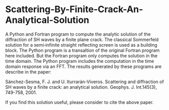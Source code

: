# Scattering-By-Finite-Crack-An-Analytical-Solution
A Python and Fortran program to compute the analytic solution of the diffraction of SH waves by a finite plane crack. The classical Sommerfeld solution for a semi‐infinite straight reflecting screen is used as a building block. The Python program is a transaltion of the
original Fortran program here included. But the Fortran program only computes the solution in the time domain. The Python program includes
the computation in the time domain response via an FFT. The results generated by these programs are describe in the paper:

Sánchez-Sesma, F. J. and U. Iturrarán-Viveros. Scattering and diffraction of SH waves by a finite crack: an analytical solution. Geophys. J. Int.145(3), 749-758, 2001.

If you find this solution useful, please consider to cite the above paper.
